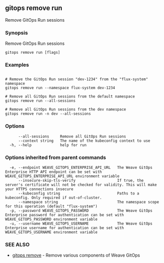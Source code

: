 ## gitops remove run

Remove GitOps Run sessions

### Synopsis

Remove GitOps Run sessions

```
gitops remove run [flags]
```

### Examples

```

# Remove the GitOps Run session "dev-1234" from the "flux-system" namespace
gitops remove run --namespace flux-system dev-1234

# Remove all GitOps Run sessions from the default namespace
gitops remove run --all-sessions

# Remove all GitOps Run sessions from the dev namespace
gitops remove run -n dev --all-sessions

```

### Options

```
      --all-sessions     Remove all GitOps Run sessions
      --context string   The name of the kubeconfig context to use
  -h, --help             help for run
```

### Options inherited from parent commands

```
  -e, --endpoint WEAVE_GITOPS_ENTERPRISE_API_URL   The Weave GitOps Enterprise HTTP API endpoint can be set with WEAVE_GITOPS_ENTERPRISE_API_URL environment variable
      --insecure-skip-tls-verify                   If true, the server's certificate will not be checked for validity. This will make your HTTPS connections insecure
      --kubeconfig string                          Paths to a kubeconfig. Only required if out-of-cluster.
      --namespace string                           The namespace scope for this operation (default "flux-system")
  -p, --password WEAVE_GITOPS_PASSWORD             The Weave GitOps Enterprise password for authentication can be set with WEAVE_GITOPS_PASSWORD environment variable
  -u, --username WEAVE_GITOPS_USERNAME             The Weave GitOps Enterprise username for authentication can be set with WEAVE_GITOPS_USERNAME environment variable
```

### SEE ALSO

* [gitops remove](gitops_remove.md)	 - Remove various components of Weave GitOps

